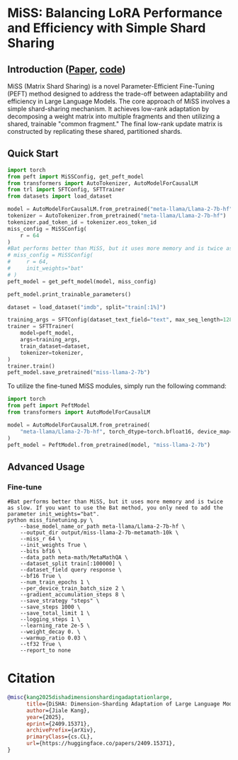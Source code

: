 # MiSS: Balancing LoRA Performance and Efficiency with Simple Shard Sharing
## Introduction ([Paper](https://huggingface.co/papers/2409.15371), [code](https://github.com/JL-er/MiSS))
MiSS (Matrix Shard Sharing) is a novel Parameter-Efficient Fine-Tuning (PEFT) method designed to address the trade-off between adaptability and efficiency in Large Language Models. The core approach of MiSS involves a simple shard-sharing mechanism. It achieves low-rank adaptation by decomposing a weight matrix into multiple fragments and then utilizing a shared, trainable "common fragment." The final low-rank update matrix is constructed by replicating these shared, partitioned shards.


## Quick Start
```python
import torch
from peft import MiSSConfig, get_peft_model
from transformers import AutoTokenizer, AutoModelForCausalLM
from trl import SFTConfig, SFTTrainer
from datasets import load_dataset

model = AutoModelForCausalLM.from_pretrained("meta-llama/Llama-2-7b-hf", torch_dtype=torch.bfloat16, device_map="auto")
tokenizer = AutoTokenizer.from_pretrained("meta-llama/Llama-2-7b-hf")
tokenizer.pad_token_id = tokenizer.eos_token_id
miss_config = MiSSConfig(
    r = 64
)
#Bat performs better than MiSS, but it uses more memory and is twice as slow. If you want to use the Bat method, you only need to add the parameter init_weights="bat".
# miss_config = MiSSConfig(
#     r = 64,
#     init_weights="bat"
# )
peft_model = get_peft_model(model, miss_config)

peft_model.print_trainable_parameters()

dataset = load_dataset("imdb", split="train[:1%]")

training_args = SFTConfig(dataset_text_field="text", max_seq_length=128)
trainer = SFTTrainer(
    model=peft_model,
    args=training_args,
    train_dataset=dataset,
    tokenizer=tokenizer,
)
trainer.train()
peft_model.save_pretrained("miss-llama-2-7b")
```


To utilize the fine-tuned MiSS modules, simply run the following command:
```python
import torch
from peft import PeftModel
from transformers import AutoModelForCausalLM

model = AutoModelForCausalLM.from_pretrained(
    "meta-llama/Llama-2-7b-hf", torch_dtype=torch.bfloat16, device_map="auto"
)
peft_model = PeftModel.from_pretrained(model, "miss-llama-2-7b")
```

## Advanced Usage

### Fine-tune 
```shell
#Bat performs better than MiSS, but it uses more memory and is twice as slow. If you want to use the Bat method, you only need to add the parameter init_weights="bat".
python miss_finetuning.py \
    --base_model_name_or_path meta-llama/Llama-2-7b-hf \
    --output_dir output/miss-llama-2-7b-metamath-10k \
    --miss_r 64 \
    --init_weights True \
    --bits bf16 \
    --data_path meta-math/MetaMathQA \
    --dataset_split train[:100000] \
    --dataset_field query response \
    --bf16 True \
    --num_train_epochs 1 \
    --per_device_train_batch_size 2 \
    --gradient_accumulation_steps 8 \
    --save_strategy "steps" \
    --save_steps 1000 \
    --save_total_limit 1 \
    --logging_steps 1 \
    --learning_rate 2e-5 \
    --weight_decay 0. \
    --warmup_ratio 0.03 \
    --tf32 True \
    --report_to none
```



# Citation
```bib
@misc{kang2025dishadimensionshardingadaptationlarge,
      title={DiSHA: Dimension-Sharding Adaptation of Large Language Models with Fast Convergence and Fast Computation}, 
      author={Jiale Kang},
      year={2025},
      eprint={2409.15371},
      archivePrefix={arXiv},
      primaryClass={cs.CL},
      url={https://huggingface.co/papers/2409.15371}, 
}